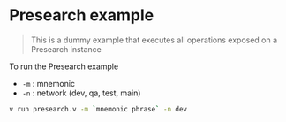 # Presearch example

> This is a dummy example that executes all operations exposed on a Presearch instance

To run the Presearch example

- `-m` : mnemonic
- `-n` : network (dev, qa, test, main)

```sh
v run presearch.v -m `mnemonic phrase` -n dev
```

